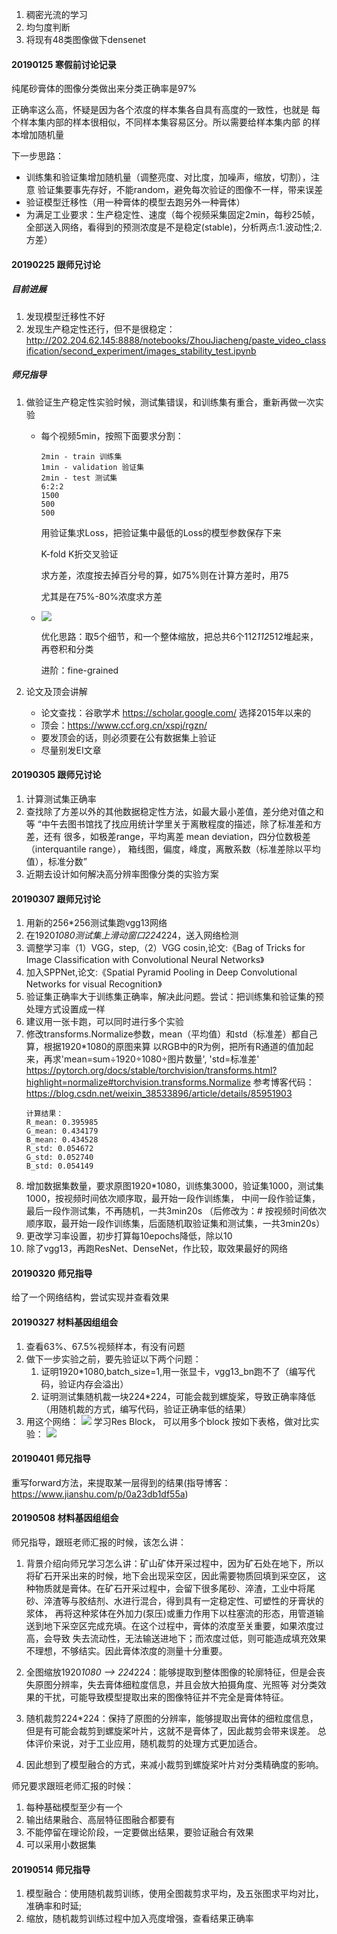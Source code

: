 1. 稠密光流的学习
2. 均匀度判断
3. 将现有48类图像做下densenet

#### 20190125 寒假前讨论记录

纯尾砂膏体的图像分类做出来分类正确率是97%

正确率这么高，怀疑是因为各个浓度的样本集各自具有高度的一致性，也就是
每个样本集内部的样本很相似，不同样本集容易区分。所以需要给样本集内部
的样本增加随机量

下一步思路：
+ 训练集和验证集增加随机量（调整亮度、对比度，加噪声，缩放，切割），注意
验证集要事先存好，不能random，避免每次验证的图像不一样，带来误差
+ 验证模型迁移性（用一种膏体的模型去跑另外一种膏体）
+ 为满足工业要求：生产稳定性、速度（每个视频采集固定2min，每秒25帧，
全部送入网络，看得到的预测浓度是不是稳定(stable)，分析两点:1.波动性;2.方差）


#### 20190225 跟师兄讨论

##### 目前进展

1. 发现模型迁移性不好
2. 发现生产稳定性还行，但不是很稳定：http://202.204.62.145:8888/notebooks/ZhouJiacheng/paste_video_classification/second_experiment/images_stability_test.ipynb

##### 师兄指导

1. 做验证生产稳定性实验时候，测试集错误，和训练集有重合，重新再做一次实验

    + 每个视频5min，按照下面要求分割：

        ```
        2min - train 训练集
        1min - validation 验证集
        2min - test 测试集
        6:2:2
        1500
        500
        500
        ```
        
        用验证集求Loss，把验证集中最低的Loss的模型参数保存下来
        
        K-fold K折交叉验证
        
        求方差，浓度按去掉百分号的算，如75%则在计算方差时，用75
        
        尤其是在75%-80%浓度求方差
    + ![](https://i.loli.net/2019/02/25/5c73b48f6c583.jpg)
    
        优化思路：取5个细节，和一个整体缩放，把总共6个112*112*512堆起来，再卷积和分类
        
        进阶：fine-grained


2. 论文及顶会讲解

    + 论文查找：谷歌学术 https://scholar.google.com/
      选择2015年以来的
    + 顶会：https://www.ccf.org.cn/xspj/rgzn/
    + 要发顶会的话，则必须要在公有数据集上验证
    + 尽量别发EI文章

#### 20190305 跟师兄讨论
1. 计算测试集正确率
2. 查找除了方差以外的其他数据稳定性方法，如最大最小差值，差分绝对值之和等
   “中午去图书馆找了找应用统计学里关于离散程度的描述，除了标准差和方差，还有
   很多，如极差range，平均离差 mean deviation，四分位数极差（interquantile range），
   箱线图，偏度，峰度，离散系数（标准差除以平均值），标准分数”
3. 近期去设计如何解决高分辨率图像分类的实验方案

#### 20190307 跟师兄讨论
1. 用新的256*256测试集跑vgg13网络
2. 在1920*1080测试集上滑动窗口224*224，送入网络检测
3. 调整学习率（1）VGG，step,（2）VGG cosin,论文:《Bag of Tricks for Image Classification with Convolutional Neural Networks》
4. 加入SPPNet,论文:《Spatial Pyramid Pooling in Deep Convolutional Networks for visual Recognition》
5. 验证集正确率大于训练集正确率，解决此问题。尝试：把训练集和验证集的预处理方式设置成一样
6. 建议用一张卡跑，可以同时进行多个实验
7. 修改transforms.Normalize参数，mean（平均值）和std（标准差）都自己算，根据1920*1080的原图来算
    以RGB中的R为例，把所有R通道的值加起来，再求'mean=sum÷1920÷1080÷图片数量', 'std=标准差'
    https://pytorch.org/docs/stable/torchvision/transforms.html?highlight=normalize#torchvision.transforms.Normalize
    参考博客代码：https://blog.csdn.net/weixin_38533896/article/details/85951903
    ```
    计算结果：
    R_mean: 0.395985
    G_mean: 0.434179
    B_mean: 0.434528
    R_std: 0.054672
    G_std: 0.052740
    B_std: 0.054149
    ```
8. 增加数据集数量，要求原图1920*1080，训练集3000，验证集1000，测试集1000，按视频时间依次顺序取，最开始一段作训练集，
    中间一段作验证集，最后一段作测试集，不再随机，一共3min20s
    （后修改为：# 按视频时间依次顺序取，最开始一段作训练集，后面随机取验证集和测试集，一共3min20s）
9. 更改学习率设置，初步打算每10epochs降低，除以10
10. 除了vgg13，再跑ResNet、DenseNet，作比较，取效果最好的网络

#### 20190320 师兄指导

给了一个网络结构，尝试实现并查看效果

#### 20190327 材料基因组组会

1. 查看63%、67.5%视频样本，有没有问题
2. 做下一步实验之前，要先验证以下两个问题：
    1. 证明1920*1080,batch_size=1,用一张显卡，vgg13_bn跑不了（编写代码，验证内存会溢出）
    2. 证明测试集随机裁一块224*224，可能会裁到螺旋桨，导致正确率降低（用随机裁的方式，编写代码，验证正确率低的结果）
3. 用这个网络：
   ![](https://i.loli.net/2019/03/27/5c9b38e3a312a.jpg)
   学习Res Block， 可以用多个block
   按如下表格，做对比实验：
   ![](https://i.loli.net/2019/03/27/5c9b39320a446.jpg)

#### 20190401 师兄指导

重写forward方法，来提取某一层得到的结果(指导博客：https://www.jianshu.com/p/0a23db1df55a)

#### 20190508 材料基因组组会

师兄指导，跟班老师汇报的时候，该怎么讲：
1. 背景介绍向师兄学习怎么讲：矿山矿体开采过程中，因为矿石处在地下，所以将矿石开采出来的时候，地下会出现采空区，因此需要物质回填到采空区，
   这种物质就是膏体。在矿石开采过程中，会留下很多尾砂、淬渣，工业中将尾砂、淬渣等与胶结剂、水进行混合，得到具有一定稳定性、可塑性的牙膏状的浆体，
   再将这种浆体在外加力(泵压)或重力作用下以柱塞流的形态，用管道输送到地下采空区完成充填。在这个过程中，膏体的浓度至关重要，如果浓度过高，会导致
   失去流动性，无法输送进地下；而浓度过低，则可能造成填充效果不理想，不够结实。因此膏体浓度的测量十分重要。

2. 全图缩放1920*1080 --> 224*224：能够提取到整体图像的轮廓特征，但是会丧失原图分辨率，失去膏体细粒度信息，并且会放大拍摄角度、光照等
  对分类效果的干扰，可能导致模型提取出来的图像特征并不完全是膏体特征。
3. 随机裁剪224*224：保持了原图的分辨率，能够提取出膏体的细粒度信息，但是有可能会裁剪到螺旋桨叶片，这就不是膏体了，因此裁剪会带来误差。
   总体评价来说，对于工业应用，随机裁剪的处理方式更加适合。
4. 因此想到了模型融合的方式，来减小裁剪到螺旋桨叶片对分类精确度的影响。

师兄要求跟班老师汇报的时候：
1. 每种基础模型至少有一个
2. 输出结果融合、高层特征图融合都要有
3. 不能停留在理论阶段，一定要做出结果，要验证融合有效果
4. 可以采用小数据集

#### 20190514 师兄指导

1. 模型融合：使用随机裁剪训练，使用全图裁剪求平均，及五张图求平均对比，准确率和时延;
2. 缩放，随机裁剪训练过程中加入亮度增强，查看结果正确率